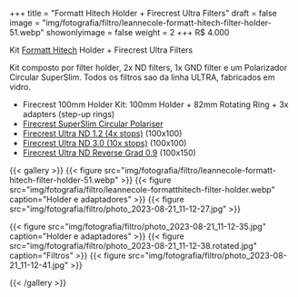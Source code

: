 +++
title = "Formatt Hitech Holder + Firecrest Ultra Filters"
draft = false
image = "img/fotografia/filtro/leannecole-formatt-hitech-filter-holder-51.webp"
showonlyimage = false
weight = 2
+++
<span class="price">R$ 4.000</span>

Kit [Formatt Hitech](https://formatt-hitechusa.com) Holder + Firecrest Ultra Filters
<!--more-->
Kit composto por filter holder, 2x ND filters, 1x GND filter e um Polarizador Circular SuperSlim. Todos os filtros sao da linha ULTRA, fabricados em vidro.

- Firecrest 100mm Holder Kit: 100mm Holder + 82mm Rotating Ring + 3x adapters (step-up rings)
- [Firecrest SuperSlim Circular Polariser](https://formatt-hitechusa.com/collections/polarizer/products/firecrest-superslim-circular-polarizer?variant=31876990500973)
- [Firecrest Ultra ND 1.2 (4x stops)](https://formatt-hitechusa.com/collections/firecrest-ultra/products/firecrest-ultra-neutral-density-filter-irnd) (100x100)
- [Firecrest Ultra ND 3.0 (10x stops)](https://formatt-hitechusa.com/collections/firecrest-ultra/products/firecrest-ultra-neutral-density-filter-irnd) (100x100)
- [Firecrest Ultra ND Reverse Grad 0.9](https://formatt-hitechusa.com/collections/firecrest-ultra/products/firecrest-ultra-100x150mm-neutral-density-soft-edge-reverse-grad-filter) (100x150)


{{< gallery >}}
{{< figure src="img/fotografia/filtro/leannecole-formatt-hitech-filter-holder-51.webp" >}}
{{< figure src="img/fotografia/filtro/leannecole-formatthitech-filter-holder.webp" caption="Holder e adaptadores" >}}
{{< figure src="img/fotografia/filtro/photo_2023-08-21_11-12-27.jpg" >}}

{{< figure src="img/fotografia/filtro/photo_2023-08-21_11-12-35.jpg" caption="Holder e adaptadores" >}}
{{< figure src="img/fotografia/filtro/photo_2023-08-21_11-12-38.rotated.jpg" caption="Filtros" >}}
{{< figure src="img/fotografia/filtro/photo_2023-08-21_11-12-41.jpg" >}}

{{< /gallery >}}